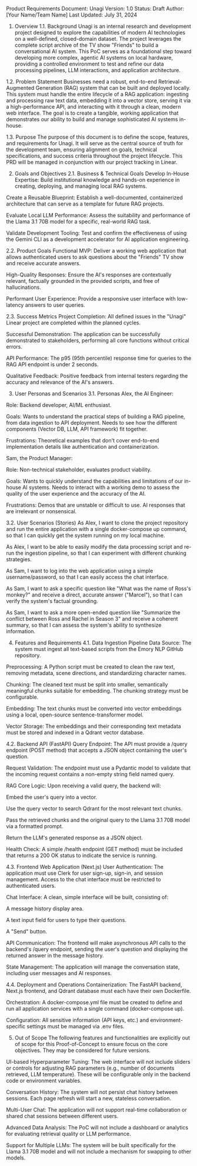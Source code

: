Product Requirements Document: Unagi
Version: 1.0
Status: Draft
Author: [Your Name/Team Name]
Last Updated: July 31, 2024

1. Overview
   1.1. Background
   Unagi is an internal research and development project designed to explore the capabilities of modern AI technologies on a well-defined, closed-domain dataset. The project leverages the complete script archive of the TV show "Friends" to build a conversational AI system. This PoC serves as a foundational step toward developing more complex, agentic AI systems on local hardware, providing a controlled environment to test and refine our data processing pipelines, LLM interactions, and application architecture.

1.2. Problem Statement
Businesses need a robust, end-to-end Retrieval-Augmented Generation (RAG) system that can be built and deployed locally. This system must handle the entire lifecycle of a RAG application: ingesting and processing raw text data, embedding it into a vector store, serving it via a high-performance API, and interacting with it through a clean, modern web interface. The goal is to create a tangible, working application that demonstrates our ability to build and manage sophisticated AI systems in-house.

1.3. Purpose
The purpose of this document is to define the scope, features, and requirements for Unagi. It will serve as the central source of truth for the development team, ensuring alignment on goals, technical specifications, and success criteria throughout the project lifecycle. This PRD will be managed in conjunction with our project tracking in Linear.

2. Goals and Objectives
   2.1. Business & Technical Goals
   Develop In-House Expertise: Build institutional knowledge and hands-on experience in creating, deploying, and managing local RAG systems.

Create a Reusable Blueprint: Establish a well-documented, containerized architecture that can serve as a template for future RAG projects.

Evaluate Local LLM Performance: Assess the suitability and performance of the Llama 3.1 70B model for a specific, real-world RAG task.

Validate Development Tooling: Test and confirm the effectiveness of using the Gemini CLI as a development accelerator for AI application engineering.

2.2. Product Goals
Functional MVP: Deliver a working web application that allows authenticated users to ask questions about the "Friends" TV show and receive accurate answers.

High-Quality Responses: Ensure the AI's responses are contextually relevant, factually grounded in the provided scripts, and free of hallucinations.

Performant User Experience: Provide a responsive user interface with low-latency answers to user queries.

2.3. Success Metrics
Project Completion: All defined issues in the "Unagi" Linear project are completed within the planned cycles.

Successful Demonstration: The application can be successfully demonstrated to stakeholders, performing all core functions without critical errors.

API Performance: The p95 (95th percentile) response time for queries to the RAG API endpoint is under 2 seconds.

Qualitative Feedback: Positive feedback from internal testers regarding the accuracy and relevance of the AI's answers.

3. User Personas and Scenarios
   3.1. Personas
   Alex, the AI Engineer:

Role: Backend developer, AI/ML enthusiast.

Goals: Wants to understand the practical steps of building a RAG pipeline, from data ingestion to API deployment. Needs to see how the different components (Vector DB, LLM, API framework) fit together.

Frustrations: Theoretical examples that don't cover end-to-end implementation details like authentication and containerization.

Sam, the Product Manager:

Role: Non-technical stakeholder, evaluates product viability.

Goals: Wants to quickly understand the capabilities and limitations of our in-house AI systems. Needs to interact with a working demo to assess the quality of the user experience and the accuracy of the AI.

Frustrations: Demos that are unstable or difficult to use. AI responses that are irrelevant or nonsensical.

3.2. User Scenarios (Stories)
As Alex, I want to clone the project repository and run the entire application with a single docker-compose up command, so that I can quickly get the system running on my local machine.

As Alex, I want to be able to easily modify the data processing script and re-run the ingestion pipeline, so that I can experiment with different chunking strategies.

As Sam, I want to log into the web application using a simple username/password, so that I can easily access the chat interface.

As Sam, I want to ask a specific question like "What was the name of Ross's monkey?" and receive a direct, accurate answer ("Marcel"), so that I can verify the system's factual grounding.

As Sam, I want to ask a more open-ended question like "Summarize the conflict between Ross and Rachel in Season 3" and receive a coherent summary, so that I can assess the system's ability to synthesize information.

4. Features and Requirements
   4.1. Data Ingestion Pipeline
   Data Source: The system must ingest all text-based scripts from the Emory NLP GitHub repository.

Preprocessing: A Python script must be created to clean the raw text, removing metadata, scene directions, and standardizing character names.

Chunking: The cleaned text must be split into smaller, semantically meaningful chunks suitable for embedding. The chunking strategy must be configurable.

Embedding: The text chunks must be converted into vector embeddings using a local, open-source sentence-transformer model.

Vector Storage: The embeddings and their corresponding text metadata must be stored and indexed in a Qdrant vector database.

4.2. Backend API (FastAPI)
Query Endpoint: The API must provide a /query endpoint (POST method) that accepts a JSON object containing the user's question.

Request Validation: The endpoint must use a Pydantic model to validate that the incoming request contains a non-empty string field named query.

RAG Core Logic: Upon receiving a valid query, the backend will:

Embed the user's query into a vector.

Use the query vector to search Qdrant for the most relevant text chunks.

Pass the retrieved chunks and the original query to the Llama 3.1 70B model via a formatted prompt.

Return the LLM's generated response as a JSON object.

Health Check: A simple /health endpoint (GET method) must be included that returns a 200 OK status to indicate the service is running.

4.3. Frontend Web Application (Next.js)
User Authentication: The application must use Clerk for user sign-up, sign-in, and session management. Access to the chat interface must be restricted to authenticated users.

Chat Interface: A clean, simple interface will be built, consisting of:

A message history display area.

A text input field for users to type their questions.

A "Send" button.

API Communication: The frontend will make asynchronous API calls to the backend's /query endpoint, sending the user's question and displaying the returned answer in the message history.

State Management: The application will manage the conversation state, including user messages and AI responses.

4.4. Deployment and Operations
Containerization: The FastAPI backend, Next.js frontend, and Qdrant database must each have their own Dockerfile.

Orchestration: A docker-compose.yml file must be created to define and run all application services with a single command (docker-compose up).

Configuration: All sensitive information (API keys, etc.) and environment-specific settings must be managed via .env files.

5. Out of Scope
   The following features and functionalities are explicitly out of scope for this Proof-of-Concept to ensure focus on the core objectives. They may be considered for future versions.

UI-based Hyperparameter Tuning: The web interface will not include sliders or controls for adjusting RAG parameters (e.g., number of documents retrieved, LLM temperature). These will be configurable only in the backend code or environment variables.

Conversation History: The system will not persist chat history between sessions. Each page refresh will start a new, stateless conversation.

Multi-User Chat: The application will not support real-time collaboration or shared chat sessions between different users.

Advanced Data Analysis: The PoC will not include a dashboard or analytics for evaluating retrieval quality or LLM performance.

Support for Multiple LLMs: The system will be built specifically for the Llama 3.1 70B model and will not include a mechanism for swapping to other models.
